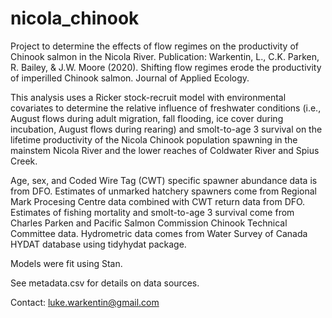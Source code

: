 # nicola_chinook
Project to determine the effects of flow regimes on the productivity of Chinook salmon in the Nicola River. 
Publication: 
Warkentin, L., C.K. Parken, R. Bailey, & J.W. Moore (2020). Shifting flow regimes erode the productivity of imperilled Chinook salmon. Journal of Applied Ecology. 

This analysis uses a Ricker stock-recruit model with environmental covariates to determine the relative influence of freshwater conditions (i.e., August flows during adult migration, fall flooding, ice cover during incubation, August flows during rearing) and smolt-to-age 3 survival on the lifetime productivity of the Nicola Chinook population spawning in the mainstem Nicola River and the lower reaches of Coldwater River and Spius Creek. 

Age, sex, and Coded Wire Tag (CWT) specific spawner abundance data is from DFO. Estimates of unmarked hatchery spawners come from Regional Mark Procesing Centre data combined with CWT return data from DFO. Estimates of fishing mortality and smolt-to-age 3 survival come from Charles Parken and Pacific Salmon Commission Chinook Technical Committee data. Hydrometric data comes from Water Survey of Canada HYDAT database using tidyhydat package.

Models were fit using Stan.

See metadata.csv for details on data sources. 

Contact: luke.warkentin@gmail.com
